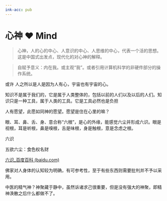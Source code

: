 ```yaml
---
ink-acc: pub
---
```


# 心神 ❤ Mind

> 心神，人的心的中心、人意识的中心、人思维的中心，代表一个活的思想。这是中国式出发点，现代化的对心神的解释。

> 自赋予意义：内在我。或主观“我”。或者引用计算机科学的非硬件部分的操作系统。



或许 人之所以是人是因为人有心，宇宙也有宇宙的心。

知识不是属于我们的，它是属于人类整体的，包括以前的人们以及以后的人们。知识只是一种工具，属于人类的工具。它是工具必然也是负担

人有愿望，此愿如同神的愿望。愿望是住在心里的嘛？


眼、耳、鼻、舌、身、意合称“六根”，是心的外缘，能感觉六尘并形成六识。眼是视根，耳是听根，鼻是嗅根，舌是味根，身是触根，意是念虑之根。

六识

五欲六尘：食色权名财

[六识_百度百科 (baidu.com)](https://baike.baidu.com/item/%E5%85%AD%E8%AF%86/10954110)

佛家对人身体的认知较为明确，有可参考性，至于有些东西则需要批判并不予以采用。



中医的精气神？神聚藏于静中，虽然诉诸求己很重要，但是没有强大的神聚，即精神涣散之后什么都做不了。